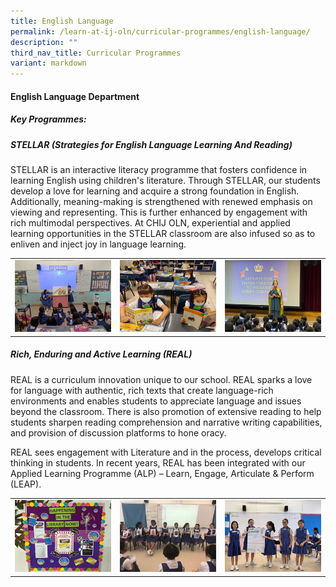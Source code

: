 ```yaml
---
title: English Language
permalink: /learn-at-ij-oln/curricular-programmes/english-language/
description: ""
third_nav_title: Curricular Programmes
variant: markdown
---
```

#### English Language Department
##### Key Programmes: 
##### STELLAR (Strategies for English Language Learning And Reading) 

STELLAR is an interactive literacy programme that fosters confidence in learning English using children's literature. Through STELLAR, our students develop a love for learning and acquire a strong foundation in English. Additionally, meaning-making is strengthened with renewed emphasis on viewing and representing. This is further enhanced by engagement with rich multimodal perspectives. At CHIJ OLN, experiential and applied learning opportunities in the STELLAR classroom are also infused so as to enliven and inject joy in language learning. 
<table style="border-collapse: collapse; width: 100%;" border="0">
<tbody>
<tr>
<td><img src="/images/Our%20Curriculum/EL/STELLAR_in_action_w.jpg"></td>
<td><img src="/images/Our%20Curriculum/EL/Reading_as_a_way_of_life_w.jpg"></td>
	<td><img src="/images/Our%20Curriculum/EL/The_Queen_s_Challenge_w.jpg"></td>
</tr>
</tbody>
</table>

##### Rich, Enduring and Active Learning (REAL)
REAL is a curriculum innovation unique to our school. REAL sparks a love for language with authentic, rich texts that create language-rich environments and enables students to appreciate language and issues beyond the classroom. There is also promotion of extensive reading to help students sharpen reading comprehension and narrative writing capabilities, and provision of discussion platforms to hone oracy. 

REAL sees engagement with Literature and in the process, develops critical thinking in students. In recent years, REAL has been integrated with our Applied Learning Programme (ALP) – Learn, Engage, Articulate &amp; Perform (LEAP).
<table style="border-collapse: collapse; width: 100%;" border="0">
<tbody><tr>
<td><img src="/images/Our%20Curriculum/EL/Library_Programme_in_line_with_REAL_w.jpg"></td>
<td><img src="/images/Our%20Curriculum/EL/Hotseating_with_Narnia_w.jpg"></td>
	<td><img src="/images/Our%20Curriculum/EL/REAL_Presentations_w.jpg"></td>
</tr></tbody></table>